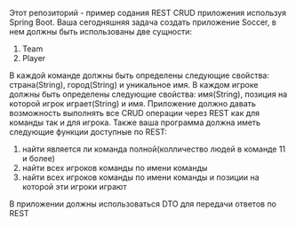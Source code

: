 Этот репозиторий - пример содания REST CRUD приложения используя Spring Boot.
Ваша сегодняшняя задача создать приложение Soccer, в нем должны быть использованы две сущности:
1) Team
2) Player

В каждой команде должны быть определены следующие свойства: страна(String), город(String) и уникальное имя.
В каждом игроке должны быть определены следующие свойства: имя(String), позиция на которой игрок играет(String) и имя.
Приложение должно давать возможность выполнять все CRUD операции через REST как для команды так и для игрока.
Также ваша программа должна иметь следующие функции доступные по REST: 
1) найти является ли команда полной(колличество людей в команде 11 и более)
2) найти всех игроков команды по имени команды
3) найти всех игроков команды по имени команды и позиции на которой эти игроки играют

В приложении должны использоваться DTO для передачи ответов по REST

